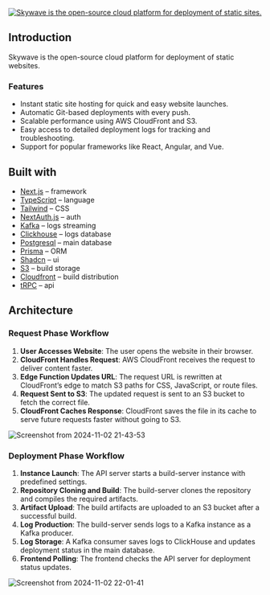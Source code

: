 <p align='center'>
  <a href="https://skywave-web-app.vercel.app" target='_blank'>
    <img alt="Skywave is the open-source cloud platform for deployment of static sites." 
      src="https://github.com/user-attachments/assets/0b575f6a-a02a-46cf-ab4f-bd05761b1d1e">
  </a>
</p>

## Introduction

Skywave is the open-source cloud platform for deployment of static websites.

### Features

- Instant static site hosting for quick and easy website launches.  
- Automatic Git-based deployments with every push.  
- Scalable performance using AWS CloudFront and S3.  
- Easy access to detailed deployment logs for tracking and troubleshooting.  
- Support for popular frameworks like React, Angular, and Vue.  

## Built with

- [Next.js](https://nextjs.org/) – framework
- [TypeScript](https://www.typescriptlang.org/) – language
- [Tailwind](https://tailwindcss.com/) – CSS
- [NextAuth.js](https://next-auth.js.org/) – auth
- [Kafka](https://kafka.apache.org/) – logs streaming
- [Clickhouse](https://clickhouse.com/) – logs database
- [Postgresql](https://www.postgresql.org/) – main database
- [Prisma](https://www.prisma.io/) – ORM
- [Shadcn](https://ui.shadcn.com/) – ui
- [S3](https://aws.amazon.com/s3/) – build storage
- [Cloudfront](https://aws.amazon.com/cloudfront/) – build distribution
- [tRPC](https://trpc.io/) – api

## Architecture

### Request Phase Workflow
1. **User Accesses Website**: The user opens the website in their browser.  
2. **CloudFront Handles Request**: AWS CloudFront receives the request to deliver content faster.  
3. **Edge Function Updates URL**: The request URL is rewritten at CloudFront’s edge to match S3 paths for CSS, JavaScript, or route files.  
4. **Request Sent to S3**: The updated request is sent to an S3 bucket to fetch the correct file.  
5. **CloudFront Caches Response**: CloudFront saves the file in its cache to serve future requests faster without going to S3.  

![Screenshot from 2024-11-02 21-43-53](https://github.com/user-attachments/assets/2aba1837-4c0c-4c61-8856-c6e7b5ee1dff)

### Deployment Phase Workflow
1. **Instance Launch**: The API server starts a build-server instance with predefined settings.  
2. **Repository Cloning and Build**: The build-server clones the repository and compiles the required artifacts.  
3. **Artifact Upload**: The build artifacts are uploaded to an S3 bucket after a successful build.  
4. **Log Production**: The build-server sends logs to a Kafka instance as a Kafka producer.  
5. **Log Storage**: A Kafka consumer saves logs to ClickHouse and updates deployment status in the main database.  
6. **Frontend Polling**: The frontend checks the API server for deployment status updates.  

![Screenshot from 2024-11-02 22-01-41](https://github.com/user-attachments/assets/715be6b8-d044-42dd-bc96-32f5a18040e3)

